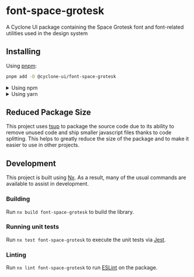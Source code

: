 <!-- START header -->
<!-- END header -->

# font-space-grotesk

A Cyclone UI package containing the Space Grotesk font and font-related utilities used in the design system

<!-- START doctoc -->
<!-- END doctoc -->

## Installing

Using [pnpm](http://pnpm.io):

```bash
pnpm add -D @cyclone-ui/font-space-grotesk
```

<details>
  <summary>Using npm</summary>

```bash
npm install -D @cyclone-ui/font-space-grotesk
```

</details>

<details>
  <summary>Using yarn</summary>

```bash
yarn add -D @cyclone-ui/font-space-grotesk
```

</details>

## Reduced Package Size

This project uses [tsup](https://tsup.egoist.dev/) to package the source code due to its ability to remove unused code and ship smaller javascript files thanks to code splitting. This helps to greatly reduce the size of the package and to make it easier to use in other projects.

## Development

This project is built using [Nx](https://nx.dev). As a result, many of the usual commands are available to assist in development.

### Building

Run `nx build font-space-grotesk` to build the library.

### Running unit tests

Run `nx test font-space-grotesk` to execute the unit tests via [Jest](https://jestjs.io).

### Linting

Run `nx lint font-space-grotesk` to run [ESLint](https://eslint.org/) on the package.

<!-- START footer -->
<!-- END footer -->
